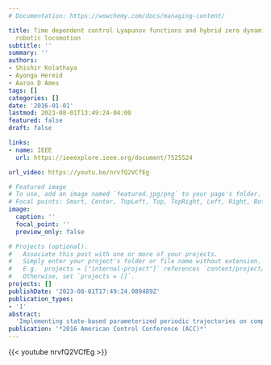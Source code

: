 ```yaml
---
# Documentation: https://wowchemy.com/docs/managing-content/

title: Time dependent control Lyapunov functions and hybrid zero dynamics for stable
  robotic locomotion
subtitle: ''
summary: ''
authors:
- Shishir Kolathaya
- Ayonga Hereid
- Aaron D Ames
tags: []
categories: []
date: '2016-01-01'
lastmod: 2023-08-01T13:49:24-04:00
featured: false
draft: false

links:
- name: IEEE
  url: https://ieeexplore.ieee.org/document/7525524

url_video: https://youtu.be/nrvfQ2VCfEg

# Featured image
# To use, add an image named `featured.jpg/png` to your page's folder.
# Focal points: Smart, Center, TopLeft, Top, TopRight, Left, Right, BottomLeft, Bottom, BottomRight.
image:
  caption: ''
  focal_point: ''
  preview_only: false

# Projects (optional).
#   Associate this post with one or more of your projects.
#   Simply enter your project's folder or file name without extension.
#   E.g. `projects = ["internal-project"]` references `content/project/deep-learning/index.md`.
#   Otherwise, set `projects = []`.
projects: []
publishDate: '2023-08-01T17:49:24.089489Z'
publication_types:
- '1'
abstract: 
  'Implementing state-based parameterized periodic trajectories on complex robotic systems, e.g., humanoid robots, can lead to instability due to sensor noise exacerbated by dynamic movements. As a means of understanding this phenomenon, and motivated by field testing on the humanoid robot DURUS, this paper presents sufficient conditions for the boundedness of hybrid periodic orbits (i.e., boundedness of walking gaits) for time dependent control Lyapunov functions. In particular, this paper considers virtual constraints that yield hybrid zero dynamics with desired outputs that are a function of time or a state-based phase variable. If the difference between the phase variable and time is bounded, we establish exponential boundedness to the zero dynamics surface. These results are extended to hybrid dynamical systems, establishing exponential boundedness of hybrid periodic orbits, i.e., we show that stable walking can be achieved through time-based implementations of state-based virtual constraints. These results are verified on the bipedal humanoid robot DURUS both in simulation and experimentally; it is demonstrated that a close match between time based tracking and state based tracking can be achieved as long as there is a close match between the time and phase based desired output trajectories.'
publication: '*2016 American Control Conference (ACC)*'
---
```


{{< youtube nrvfQ2VCfEg >}}